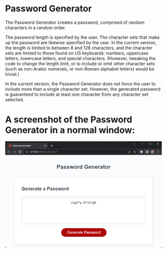# Password Generator

The Password Generator creates a password, comprised of random characters in a random order.

The password length is specified by the user. The character sets that make up the password are likewise specified by the user. In the current version, the length is limited to between 8 and 128 characters, and the character sets are limited to those found on US keyboards: numbers, uppercase letters, lowercase letters, and special characters. (However, tweaking the code to change the length limit, or to include or omit other character sets (such as non-Arabic numerals, or non-Roman-alphabet letters) would be trivial.)

In the current version, the Password Generator does not force the user to include more than a single character set. However, the generated password is guaranteed to include at least one character from any character set selected.

# A screenshot of the Password Generator in a normal window:

![module three challenge screencap](/readme-screencap.png)

